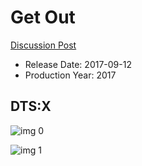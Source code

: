 # Get Out

[Discussion Post](https://www.avsforum.com/threads/bass-eq-for-filtered-movies.2995212/post-56759466)

* Release Date: 2017-09-12
* Production Year: 2017

## DTS:X

![img 0](https://i.imgur.com/dDIUIBh.jpg)

![img 1](https://i.imgur.com/AHCJxW4.png)

